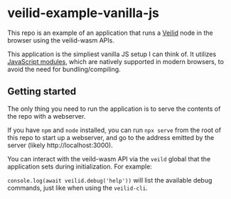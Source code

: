 # veilid-example-vanilla-js

This repo is an example of an application that runs a [Veilid](https://gitlab.com/veilid/veilid) node in the browser using the veilid-wasm APIs.

This application is the simpliest vanilla JS setup I can think of. It utilizes [JavaScript modules](https://caniuse.com/es6-module), which are natively supported in modern browsers, to avoid the need for bundling/compiling.

## Getting started

The only thing you need to run the application is to serve the contents of the repo with a webserver.

If you have `npm` and `node` installed, you can run `npx serve` from the root of this repo to start up a webserver, and go to the address emitted by the server (likely http://localhost:3000).

You can interact with the veild-wasm API via the `veild` global that the application sets during initialization. For example:

`console.log(await veilid.debug('help'))` will list the available debug commands, just like when using the `veilid-cli`.
